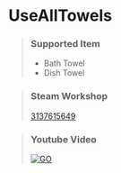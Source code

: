 # UseAllTowels

> ### Supported Item
> - Bath Towel
> - Dish Towel

> ### Steam Workshop
> [3137615649](https://steamcommunity.com/sharedfiles/filedetails/?id=3137615649)

> ### Youtube Video
> [![GO](https://i3.ytimg.com/vi/orHxljtiC-w/maxresdefault.jpg)](https://www.youtube.com/watch?v=orHxljtiC-w)